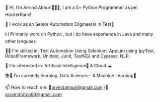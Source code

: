 👋 Hi, I’m Arvind Atmuri🧑🏽‍🦲, I am a 5⭐ Python Programmer as per HackerRank!

🏢 I work as an Senior Automation Engineer⚙ in Test🧪

❗ I Primarily work on Python , but i do have experience in Java and many other languaes.

🐱‍🏍 I'm skilled in: Test Automation Using Selenium, Appium using (pyTest, RobotFramework, Unittest, Junit, TestNG) and Cypress, NLP.

🤔 I’m interested in: Artificial Intelligence🤖 & Cloud ☁

📚📖 I’m currently learning: Data Science📈 & Machine Learning🧬

📫 How to reach me: 📧arvindatmuri@gmail.com /📧 aravindratna93@gmail.com

<!---
arvindatmuri/arvindatmuri is a ✨ special ✨ repository because its `README.md` (this file) appears on your GitHub profile.
You can click the Preview link to take a look at your changes.
--->
